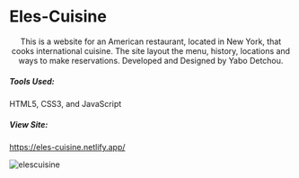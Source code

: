 # Eles-Cuisine

<p align="center">
    This is a website for an American restaurant, located in New York, that cooks international cuisine. The site layout the menu, history, locations
  and ways to make reservations. Developed and Designed by Yabo Detchou.
</p>

##### Tools Used:
HTML5, CSS3, and JavaScript

##### View Site:
https://eles-cuisine.netlify.app/


![elescuisine](https://user-images.githubusercontent.com/44301883/105578781-972ce200-5d50-11eb-8c84-6b97042f6af7.png)

